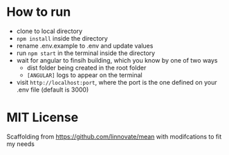 # How to run 
- clone to local directory 
- ``npm install`` inside the directory
- rename .env.example to .env and update values
- run ``npm start`` in the terminal inside the directory
- wait for angular to finsih building, which you know by one of two ways
  - dist folder being created in the root folder
  - ``[ANGULAR]`` logs to appear on the terminal
- visit ``http://localhost:port``, where the port is the one defined on your .env file (default is 3000)

# MIT License

Scaffolding from https://github.com/linnovate/mean with modifcations to fit my needs
